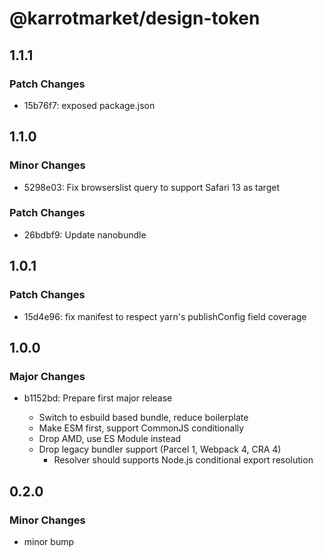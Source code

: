 # @karrotmarket/design-token

## 1.1.1

### Patch Changes

- 15b76f7: exposed package.json

## 1.1.0

### Minor Changes

- 5298e03: Fix browserslist query to support Safari 13 as target

### Patch Changes

- 26bdbf9: Update nanobundle

## 1.0.1

### Patch Changes

- 15d4e96: fix manifest to respect yarn's publishConfig field coverage

## 1.0.0

### Major Changes

- b1152bd: Prepare first major release

  - Switch to esbuild based bundle, reduce boilerplate
  - Make ESM first, support CommonJS conditionally
  - Drop AMD, use ES Module instead
  - Drop legacy bundler support (Parcel 1, Webpack 4, CRA 4)
    - Resolver should supports Node.js conditional export resolution

## 0.2.0

### Minor Changes

- minor bump
